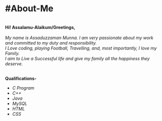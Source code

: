<h1>#About-Me</h1><br>
<b> Hi! Assalamu-Alaikum/Greetings,</b> <br><br>
<i>My name is Assaduzzaman Munna. I am very passionate about my work and committed to my duty and responsibility. <br>
I Love coding, playing Football, Travelling, and, most importantly, I love my Family.<br>
I aim to Live a Successful life and give my family all the happiness they deserve.</i><br><br>

<b> Qualifications- </b>
  <i>
  - C Program
  - C++
  - Java
  - MySQL
  - HTML
  - CSS
  </i>  

